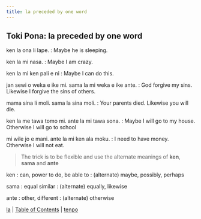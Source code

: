 ```yaml
---
title: la preceded by one word
---
```


## Toki Pona: la preceded by one word

ken la ona li lape.
: Maybe he is sleeping.

ken la mi nasa.
: Maybe I am crazy.

ken la mi ken pali e ni
: Maybe I can do this.

jan sewi o weka e ike mi. sama la mi weka e ike ante.
: God forgive my sins. Likewise I forgive the sins of others.

mama sina li moli. sama la sina moli.
: Your parents died. Likewise you will die.

ken la me tawa tomo mi. ante la mi tawa sona.
: Maybe I will go to my house. Otherwise I will go to school

mi wile jo e mani. ante la mi ken ala moku.
: I need to have money. Otherwise I will not eat.

> The trick is to be flexible and use the alternate meanings of **ken**, **sama** and **ante**

ken
: can, power to do, be able to
: (alternate) maybe, possibly, perhaps

sama
: equal similar
: (alternate) equally, likewise

ante
: other, different
: (alternate) otherwise

[la](71la.md) | [Table of Contents](toc.md) | [tenpo](73tenpo.md)
